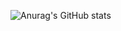 
![Anurag's GitHub stats](https://github-readme-stats.vercel.app/api?username=kimsanhaa&show_icons=true&theme=radical)
